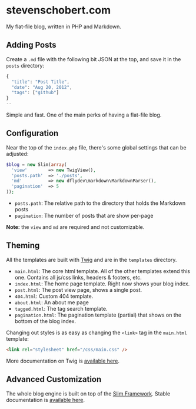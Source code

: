 # stevenschobert.com

My flat-file blog, written in PHP and Markdown.

## Adding Posts

Create a `.md` file with the following bit JSON at the top, and save it in the `posts` directory:

```javascript
{
  "title": "Post Title",
  "date": "Aug 20, 2012",
  "tags": ["github"]
}
--
```

Simple and fast. One of the main perks of having a flat-file blog.

## Configuration

Near the top of the `index.php` file, there's some global settings that can be adjusted:

```php
$blog = new Slim(array(
  'view'        => new TwigView(),
  'posts.path'  => './posts',
  'md'          => new dflydev\markdown\MarkdownParser(),
  'pagination'  => 5
));
```

- `posts.path`: The relative path to the directory that holds the Markdown posts
- `pagination`: The number of posts that are show per-page

__Note:__ the `view` and `md` are required and not customizable.

## Theming

All the templates are built with [Twig](http://twig.sensiolabs.org/) and are in the `templates` directory.

- `main.html`: The core html template. All of the other templates extend this one. Contains all js/css links, headers & footers, etc.
- `index.html`: The home page template. Right now shows your blog index.
- `post.html`: The post view page, shows a single post.
- `404.html`: Custom 404 template.
- `about.html`: An about me page
- `tagged.html`: The tag search template.
- `pagination.html`: The pagination template (partial) that shows on the bottom of the blog index.

Changing out styles is as easy as changing the `<link>` tag in the `main.html` template:

```html
<link rel="stylesheet" href="/css/main.css" />
```

More documentation on Twig is [available here](http://twig.sensiolabs.org/documentation).

## Advanced Customization

The whole blog engine is built on top of the [Slim Framework](http://www.slimframework.com/). Stable documentation is [available here](http://www.slimframework.com/documentation/stable).
